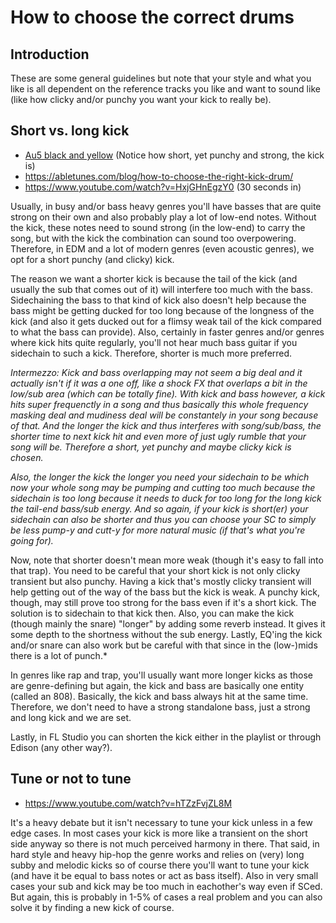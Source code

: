 # How to choose the correct drums

## Introduction
These are some general guidelines but note that your style and what you like is all dependent on the reference tracks you like and want to sound like (like how clicky and/or punchy you want your kick to really be).

## Short vs. long kick
- [Au5 black and yellow](https://www.youtube.com/watch?v=oLBqmi0ot_g) (Notice how short, yet punchy and strong, the kick is)
- https://abletunes.com/blog/how-to-choose-the-right-kick-drum/
- https://www.youtube.com/watch?v=HxjGHnEgzY0 (30 seconds in)

Usually, in busy and/or bass heavy genres you'll have basses that are quite strong on their own and also probably play a lot of low-end notes. Without the kick, these notes need to sound strong (in the low-end) to carry the song, but with the kick the combination can sound too overpowering. Therefore, in EDM and a lot of modern genres (even acoustic genres), we opt for a short punchy (and clicky) kick.

The reason we want a shorter kick is because the tail of the kick (and usually the sub that comes out of it) will interfere too much with the bass. Sidechaining the bass to that kind of kick also doesn't help because the bass might be getting ducked for too long because of the longness of the kick (and also it gets ducked out for a flimsy weak tail of the kick compared to what the bass can provide). Also, certainly in faster genres and/or genres where kick hits quite regularly, you'll not hear much bass guitar if you sidechain to such a kick. Therefore, shorter is much more preferred.

*Intermezzo: Kick and bass overlapping may not seem a big deal and it actually isn't if it was a one off, like a shock FX that overlaps a bit in the low/sub area (which can be totally fine). With kick and bass however, a kick hits super frequenctly in a song and thus basically this whole frequency masking deal and mudiness deal will be constantely in your song because of that. And the longer the kick and thus interferes with song/sub/bass, the shorter time to next kick hit and even more of just ugly rumble that your song will be. Therefore a short, yet punchy and maybe clicky kick is chosen.*

*Also, the longer the kick the longer you need your sidechain to be which now your whole song may be pumping and cutting too much because the sidechain is too long because it needs to duck for too long for the long kick the tail-end bass/sub energy. And so again, if your kick is short(er) your sidechain can also be shorter and thus you can choose your SC to simply be less pump-y and cutt-y for more natural music (if that's what you're going for).*

Now, note that shorter doesn't mean more weak (though it's easy to fall into that trap). You need to be careful that your short kick is not only clicky transient but also punchy. Having a kick that's mostly clicky transient will help getting out of the way of the bass but the kick is weak. A punchy kick, though, may still prove too strong for the bass even if it's a short kick. The solution is to sidechain to that kick then. Also, you can make the kick (though mainly the snare) "longer" by adding some reverb instead. It gives it some depth to the shortness without the sub energy. Lastly, EQ'ing the kick and/or snare can also work but be careful with that since in the (low-)mids there is a lot of punch.*

In genres like rap and trap, you'll usually want more longer kicks as those are genre-defining but again, the kick and bass are basically one entity (called an 808). Basically, the kick and bass always hit at the same time. Therefore, we don't need to have a strong standalone bass, just a strong and long kick and we are set.

Lastly, in FL Studio you can shorten the kick either in the playlist or through Edison (any other way?).

## Tune or not to tune
- https://www.youtube.com/watch?v=hTZzFvjZL8M

It's a heavy debate but it isn't necessary to tune your kick unless in a few edge cases. In most cases your kick is more like a transient on the short side anyway so there is not much perceived harmony in there. That said, in hard style and heavy hip-hop the genre works and relies on (very) long subby and melodic kicks so of course there you'll want to tune your kick (and have it be equal to bass notes or act as bass itself). Also in very small cases your sub and kick may be too much in eachother's way even if SCed. But again, this is probably in 1-5% of cases a real problem and you can also solve it by finding a new kick of course.
